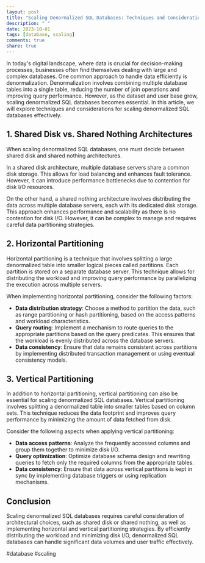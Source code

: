```yaml
---
layout: post
title: "Scaling Denormalized SQL Databases: Techniques and Considerations"
description: " "
date: 2023-10-01
tags: [database, scaling]
comments: true
share: true
---
```


In today's digital landscape, where data is crucial for decision-making processes, businesses often find themselves dealing with large and complex databases. One common approach to handle data efficiently is denormalization. Denormalization involves combining multiple database tables into a single table, reducing the number of join operations and improving query performance. However, as the dataset and user base grow, scaling denormalized SQL databases becomes essential. In this article, we will explore techniques and considerations for scaling denormalized SQL databases effectively.

## 1. Shared Disk vs. Shared Nothing Architectures

When scaling denormalized SQL databases, one must decide between shared disk and shared nothing architectures. 

In a shared disk architecture, multiple database servers share a common disk storage. This allows for load balancing and enhances fault tolerance. However, it can introduce performance bottlenecks due to contention for disk I/O resources.

On the other hand, a shared nothing architecture involves distributing the data across multiple database servers, each with its dedicated disk storage. This approach enhances performance and scalability as there is no contention for disk I/O. However, it can be complex to manage and requires careful data partitioning strategies.

## 2. Horizontal Partitioning

Horizontal partitioning is a technique that involves splitting a large denormalized table into smaller logical pieces called partitions. Each partition is stored on a separate database server. This technique allows for distributing the workload and improving query performance by parallelizing the execution across multiple servers.

When implementing horizontal partitioning, consider the following factors:
- **Data distribution strategy**: Choose a method to partition the data, such as range partitioning or hash partitioning, based on the access patterns and workload characteristics.
- **Query routing**: Implement a mechanism to route queries to the appropriate partitions based on the query predicates. This ensures that the workload is evenly distributed across the database servers.
- **Data consistency**: Ensure that data remains consistent across partitions by implementing distributed transaction management or using eventual consistency models.

## 3. Vertical Partitioning

In addition to horizontal partitioning, vertical partitioning can also be essential for scaling denormalized SQL databases. Vertical partitioning involves splitting a denormalized table into smaller tables based on column sets. This technique reduces the data footprint and improves query performance by minimizing the amount of data fetched from disk.

Consider the following aspects when applying vertical partitioning:
- **Data access patterns**: Analyze the frequently accessed columns and group them together to minimize disk I/O.
- **Query optimization**: Optimize database schema design and rewriting queries to fetch only the required columns from the appropriate tables.
- **Data consistency**: Ensure that data across vertical partitions is kept in sync by implementing database triggers or using replication mechanisms.

## Conclusion

Scaling denormalized SQL databases requires careful consideration of architectural choices, such as shared disk or shared nothing, as well as implementing horizontal and vertical partitioning strategies. By efficiently distributing the workload and minimizing disk I/O, denormalized SQL databases can handle significant data volumes and user traffic effectively.

#database #scaling